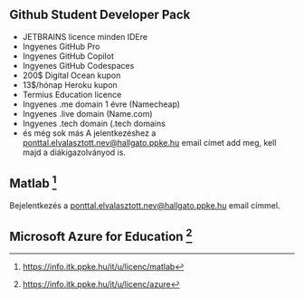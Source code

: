 ## Github Student Developer Pack
- JETBRAINS licence minden IDEre
- Ingyenes GitHub Pro
- Ingyenes GitHub Copilot
- Ingyenes GitHub Codespaces
- 200$ Digital Ocean kupon
- 13$/hónap Heroku kupon
- Termius Education licence
- Ingyenes .me domain 1 évre (Namecheap)
- Ingyenes .live domain (Name.com)
- Ingyenes .tech domain (.tech domains
- és még sok más
A jelentkezéshez a ponttal.elvalasztott.nev@hallgato.ppke.hu email címet add meg, kell majd a diákigazolványod is.
## Matlab [^Matlab]
Bejelentkezés a ponttal.elvalasztott.nev@hallgato.ppke.hu email címmel.
## Microsoft Azure for Education [^Azure]

[^StudentPack]: https://education.github.com/pack
[^Matlab]: https://info.itk.ppke.hu/it/u/licenc/matlab
[^Azure]: https://info.itk.ppke.hu/it/u/licenc/azure
